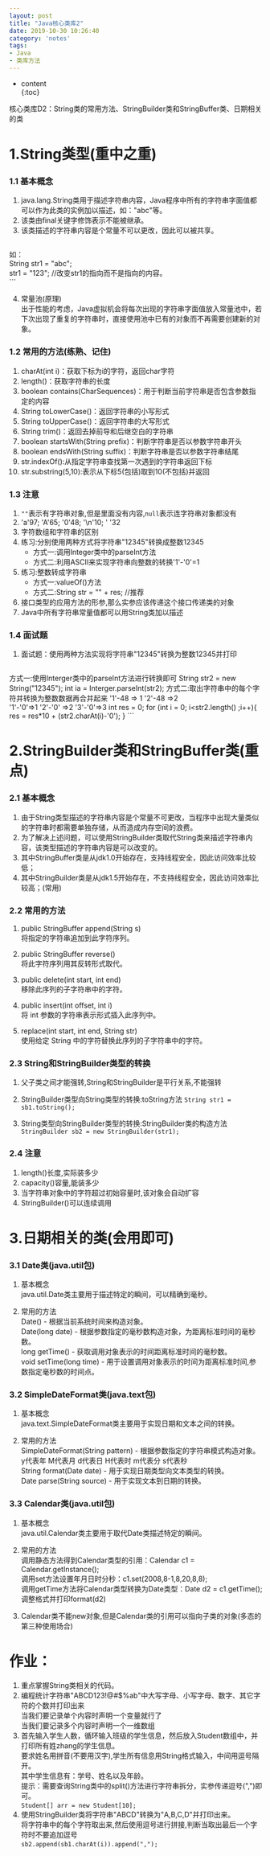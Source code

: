 ```yaml
---    
layout: post    
title: "Java核心类库2"    
date: 2019-10-30 10:26:40    
category: 'notes'    
tags:    
- Java    
- 类库方法 
---    
```

* content    
{:toc}    

核心类库D2：String类的常用方法、StringBuilder类和StringBuffer类、日期相关的类
   














  
    



# 1.String类型(重中之重)  
### 1.1 基本概念  
1. java.lang.String类用于描述字符串内容，Java程序中所有的字符串字面值都可以作为此类的实例加以描述，如："abc"等。  
2. 该类由final关键字修饰表示不能被继承。  
3. 该类描述的字符串内容是个常量不可以更改，因此可以被共享。
    ```java
如：  
String str1 = "abc";  
str1 = "123";         //改变str1的指向而不是指向的内容。  
    ```

4. 常量池(原理)  
    出于性能的考虑，Java虚拟机会将每次出现的字符串字面值放入常量池中，若下次出现了重复的字符串时，直接使用池中已有的对象而不再需要创建新的对象。  


### 1.2 常用的方法(练熟、记住)
1. charAt(int i)：获取下标为i的字符，返回char字符
2. length()：获取字符串的长度
3. boolean contains(CharSequences)：用于判断当前字符串是否包含参数指定的内容
4. String toLowerCase()：返回字符串的小写形式
5. String toUpperCase()：返回字符串的大写形式
6. String trim()：返回去掉前导和后继空白的字符串
7. boolean startsWith(String prefix)：判断字符串是否以参数字符串开头
8. boolean endsWith(String suffix)：判断字符串是否以参数字符串结尾
9. str.indexOf():从指定字符串查找第一次遇到的字符串返回下标
10. str.substring(5,10):表示从下标5(包括)取到10(不包括)并返回

### 1.3 注意    
1. `""`表示有字符串对象,但是里面没有内容,`null`表示连字符串对象都没有  
2. 'a'97; 'A'65; '0'48; '\n'10; ' '32  
3. 字符数组和字符串的区别  
4. 练习:分别使用两种方式将字符串"12345"转换成整数12345  
    - 方式一:调用Integer类中的parseInt方法  
    - 方式二:利用ASCII来实现字符串向整数的转换'1'-'0'=1  
5. 练习:整数转成字符串  
    - 方式一:valueOf()方法  
    - 方式二:String str = "" + res; //推荐  
6. 接口类型的应用方法的形参,那么实参应该传递这个接口传递类的对象  
7. Java中所有字符串常量值都可以用String类加以描述  

### 1.4 面试题
1. 面试题：使用两种方法实现将字符串"12345"转换为整数12345并打印

    ```java
方式一:使用Interger类中的parseInt方法进行转换即可
String str2 = new String("12345");
int ia = Interger.parseInt(str2);
方式二:取出字符串中的每个字符并转换为整数数据再合并起来
'1'-48 => 1  '2'-48 =>2  
'1'-'0'=>1   '2'-'0' =>2  '3'-'0'=>3
int res = 0;
for (int i = 0; i<str2.length() ;i++){
    res = res*10 + (str2.charAt(i)-'0');
}
    ```


# 2.StringBuilder类和StringBuffer类(重点)      
### 2.1 基本概念    
1. 由于String类型描述的字符串内容是个常量不可更改，当程序中出现大量类似的字符串时都需要单独存储，从而造成内存空间的浪费。    
2. 为了解决上述问题，可以使用StringBuilder类取代String类来描述字符串内容，该类型描述的字符串内容是可以改变的。    
3. 其中StringBuffer类是从jdk1.0开始存在，支持线程安全，因此访问效率比较低；    
4. 其中StringBuilder类是从jdk1.5开始存在，不支持线程安全，因此访问效率比较高；(常用)    
    
### 2.2 常用的方法    
1. public StringBuffer append(String s)  
将指定的字符串追加到此字符序列。

2. public StringBuffer reverse()  
将此字符序列用其反转形式取代。

3. public delete(int start, int end)   
移除此序列的子字符串中的字符。

4. public insert(int offset, int i)  
将 int 参数的字符串表示形式插入此序列中。

5. replace(int start, int end, String str)  
使用给定 String 中的字符替换此序列的子字符串中的字符。

### 2.3 String和StringBuilder类型的转换
1. 父子类之间才能强转,String和StringBuilder是平行关系,不能强转

2. StringBuilder类型向String类型的转换:toString方法
    `String str1 = sb1.toString();`

3. String类型向StringBuilder类型的转换:StringBuilder类的构造方法
    `StringBuilder sb2 = new StringBuilder(str1);`


### 2.4 注意
1. length()长度,实际装多少  
2. capacity()容量,能装多少  
3. 当字符串对象中的字符超过初始容量时,该对象会自动扩容  
4. StringBuilder()可以连续调用





# 3.日期相关的类(会用即可)  
### 3.1 Date类(java.util包)     
1. 基本概念  
    java.util.Date类主要用于描述特定的瞬间，可以精确到毫秒。  
  
2. 常用的方法  
    Date() - 根据当前系统时间来构造对象。  
    Date(long date) - 根据参数指定的毫秒数构造对象，为距离标准时间的毫秒数。  
    long getTime() - 获取调用对象表示的时间距离标准时间的毫秒数。  
    void setTime(long time) - 用于设置调用对象表示的时间为距离标准时间,参数指定毫秒数的时间点。  
  
### 3.2 SimpleDateFormat类(java.text包)  
1. 基本概念  
    java.text.SimpleDateFormat类主要用于实现日期和文本之间的转换。  
  
2. 常用的方法  
    SimpleDateFormat(String pattern) - 根据参数指定的字符串模式构造对象。  
    y代表年  M代表月  d代表日  H代表时  m代表分  s代表秒  
    String format(Date date) - 用于实现日期类型向文本类型的转换。  
    Date parse(String source) - 用于实现文本到日期的转换。  
  
### 3.3 Calendar类(java.util包)  
1. 基本概念  
    java.util.Calendar类主要用于取代Date类描述特定的瞬间。  
  
2. 常用的方法  
    调用静态方法得到Calendar类型的引用：Calendar c1 = Calendar.getInstance();  
    调用set方法设置年月日时分秒：c1.set(2008,8-1,8,20,8,8);  
    调用getTime方法将Calendar类型转换为Date类型：Date d2 = c1.getTime();  
    调整格式并打印format(d2)  

3. Calendar类不能new对象,但是Calendar类的引用可以指向子类的对象(多态的第三种使用场合)

    
# 作业：    
1. 重点掌握String类相关的代码。    
2. 编程统计字符串"ABCD123!@#$%ab"中大写字母、小写字母、数字、其它字符的个数并打印出来      
    当我们要记录单个内容时声明一个变量就行了  
    当我们要记录多个内容时声明一个一维数组  
3. 首先输入学生人数，循环输入班级的学生信息，然后放入Student数组中，并打印所有姓zhang的学生信息。    
    要求姓名用拼音(不要用汉字),学生所有信息用String格式输入，中间用逗号隔开。    
    其中学生信息有：学号、姓名以及年龄。       
    提示：需要查询String类中的split()方法进行字符串拆分，实参传递逗号(",")即可。  	    
    `Student[] arr = new Student[10];`            
4. 使用StringBuilder类将字符串"ABCD"转换为"A,B,C,D"并打印出来。    
    将字符串中的每个字符取出来,然后使用逗号进行拼接,判断当取出最后一个字符时不要追加逗号  
    `sb2.append(sb1.charAt(i)).append(",");`




